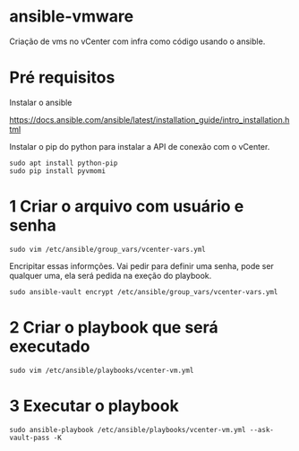 # ansible-vmware

Criação de vms no vCenter com infra como código usando o ansible.

# Pré requisitos

Instalar o ansible

https://docs.ansible.com/ansible/latest/installation_guide/intro_installation.html

Instalar o pip do python para instalar a API de conexão com o vCenter.

```
sudo apt install python-pip
sudo pip install pyvmomi
```
# 1 Criar o arquivo com usuário e senha
```
sudo vim /etc/ansible/group_vars/vcenter-vars.yml
```
Encripitar essas informções. Vai pedir para definir uma senha, pode ser qualquer uma, ela será pedida na exeção do playbook.
```
sudo ansible-vault encrypt /etc/ansible/group_vars/vcenter-vars.yml
```

# 2 Criar o playbook que será executado

```
sudo vim /etc/ansible/playbooks/vcenter-vm.yml
```

# 3 Executar  o playbook
```
sudo ansible-playbook /etc/ansible/playbooks/vcenter-vm.yml --ask-vault-pass -K
```
